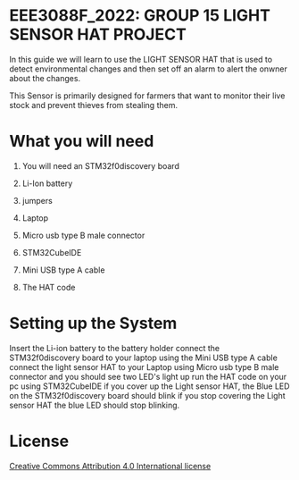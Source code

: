 # EEE3088F_2022: GROUP 15 LIGHT SENSOR HAT PROJECT

In this guide we will learn to use the LIGHT SENSOR HAT that is used to detect environmental changes and then set off an alarm to alert the onwner about the changes.

This Sensor is primarily designed for farmers that want to monitor their live stock and prevent thieves from stealing them.

# What you will need
1. You will need an STM32f0discovery board

2. Li-Ion battery

3. jumpers

4.  Laptop

5. Micro usb type B male connector

6. STM32CubeIDE

7. Mini USB type A cable

8. The HAT code


# Setting up the System

Insert the Li-ion battery to the battery holder
connect the STM32f0discovery board to your laptop using the Mini USB type A cable
connect the light sensor HAT to your Laptop using Micro usb type B male connector and you should see two LED's light up
run the HAT code on your pc using STM32CubeIDE 
if you cover up the Light sensor HAT, the Blue LED on the STM32f0discovery board should blink
if you stop covering the Light sensor HAT the blue LED should stop blinking.

# License
[Creative Commons Attribution 4.0 International license](https://choosealicense.com/licenses/cc-by-4.0/)
